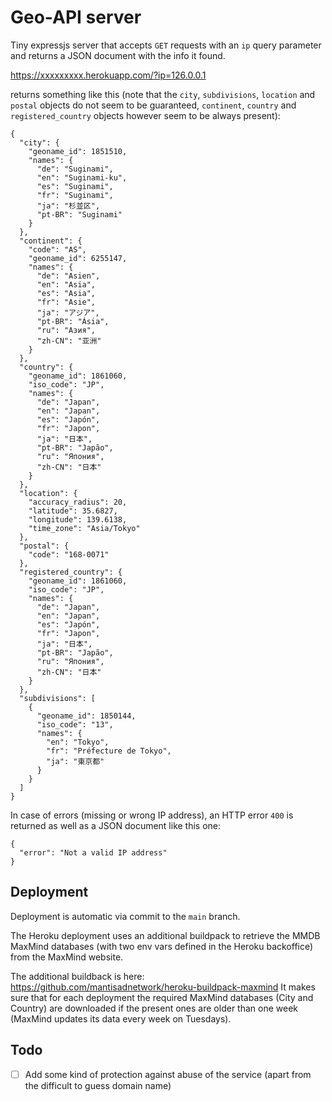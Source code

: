 # Geo-API server

Tiny expressjs server that accepts `GET` requests with an `ip` query parameter and returns a JSON document with the info it found.

https://xxxxxxxxx.herokuapp.com/?ip=126.0.0.1

returns something like this (note that the `city`, `subdivisions`, `location` and `postal` objects do not seem to be guaranteed, `continent`, `country` and `registered_country` objects however seem to be always present):

```
{
  "city": {
    "geoname_id": 1851510,
    "names": {
      "de": "Suginami",
      "en": "Suginami-ku",
      "es": "Suginami",
      "fr": "Suginami",
      "ja": "杉並区",
      "pt-BR": "Suginami"
    }
  },
  "continent": {
    "code": "AS",
    "geoname_id": 6255147,
    "names": {
      "de": "Asien",
      "en": "Asia",
      "es": "Asia",
      "fr": "Asie",
      "ja": "アジア",
      "pt-BR": "Ásia",
      "ru": "Азия",
      "zh-CN": "亚洲"
    }
  },
  "country": {
    "geoname_id": 1861060,
    "iso_code": "JP",
    "names": {
      "de": "Japan",
      "en": "Japan",
      "es": "Japón",
      "fr": "Japon",
      "ja": "日本",
      "pt-BR": "Japão",
      "ru": "Япония",
      "zh-CN": "日本"
    }
  },
  "location": {
    "accuracy_radius": 20,
    "latitude": 35.6827,
    "longitude": 139.6138,
    "time_zone": "Asia/Tokyo"
  },
  "postal": {
    "code": "168-0071"
  },
  "registered_country": {
    "geoname_id": 1861060,
    "iso_code": "JP",
    "names": {
      "de": "Japan",
      "en": "Japan",
      "es": "Japón",
      "fr": "Japon",
      "ja": "日本",
      "pt-BR": "Japão",
      "ru": "Япония",
      "zh-CN": "日本"
    }
  },
  "subdivisions": [
    {
      "geoname_id": 1850144,
      "iso_code": "13",
      "names": {
        "en": "Tokyo",
        "fr": "Préfecture de Tokyo",
        "ja": "東京都"
      }
    }
  ]
}
```

In case of errors (missing or wrong IP address), an HTTP error `400` is returned as well as a JSON document like this one:

```
{
  "error": "Not a valid IP address"
}
```

## Deployment

Deployment is automatic via commit to the `main` branch.

The Heroku deployment uses an additional buildpack to retrieve the MMDB MaxMind databases (with two env vars defined in the Heroku backoffice) from the MaxMind website.

The additional buildback is here: https://github.com/mantisadnetwork/heroku-buildpack-maxmind It makes sure that for each deployment the required MaxMind databases (City and Country) are downloaded if the present ones are older than one week (MaxMind updates its data every week on Tuesdays).

## Todo

- [ ] Add some kind of protection against abuse of the service (apart from the difficult to guess domain name)